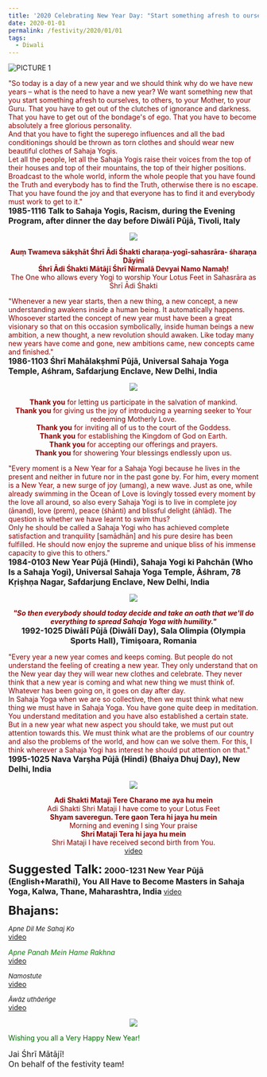 ```yaml
---
title: '2020 Celebrating New Year Day: "Start something afresh to ourselves, to others, to your Mother, to your Guru. '
date: 2020-01-01
permalink: /festivity/2020/01/01
tags:
  - Diwali
---
```


![PICTURE 1](/images/image1.png)

<p>
<font color="DarkRed">"So today is a day of a new year and we should think why do we have new years – what is the need to have a new year? We want something new that you start something afresh to ourselves, to others, to your Mother, to your Guru. That you have to get out of the clutches of ignorance and darkness. That you have to get out of the bondage's of ego. That you have to become absolutely a free glorious personality.<br>
And that you have to fight the superego influences and all the bad conditionings should be thrown as torn clothes and should wear new beautiful clothes of Sahaja Yogis.<br>
Let all the people, let all the Sahaja Yogis raise their voices from the top of their houses and top of their mountains, the top of their higher positions. Broadcast to the whole world, inform the whole people that you have found the Truth and everybody has to find the Truth, otherwise there is no escape. That you have found the joy and that everyone has to find it and everybody must work to get to it."</font><br>
<font size="+0"><b>1985-1116 Talk to Sahaja Yogis, Racism, during the Evening Program, after dinner the day before Diwālī Pūjā, Tivoli, Italy</b></font>
</p>

<div style="text-align: center"><img src="/images/image285.png" /></div>

<p style="color:DarkRed; text-align:center;">
<b>Auṃ Twameva sākṣhāt Śhrī Ādi Śhakti charaṇa-yogī-sahasrāra-	śharaṇa Dāyinī<br>
Śhrī Ādi Śhakti Mātājī Śhrī Nirmalā Devyai Namo Namaḥ!</b><br>
 The One who allows every Yogi to worship Your Lotus Feet in Sahasrāra as Śhrī Ādi Śhakti 
</p>

<p>
<font color="DarkRed">"Whenever a new year starts, then a new thing, a new concept, a new understanding awakens inside a human being. It automatically happens. Whosoever started the concept of new year must have been a great visionary so that on this occasion symbolically, inside human beings a new ambition, a new thought, a new revolution should awaken. Like today many new years have come and gone, new ambitions came, new concepts came and finished."</font><br>
<font size="+0"><b>1986-1103 Śhrī Mahālakṣhmī Pūjā, Universal Sahaja Yoga Temple, Aśhram, Safdarjung Enclave, New Delhi, India</b></font>
</p>


<div style="text-align: center"><img src="/images/image286.png" /></div>

<p style="color:DarkRed; text-align:center;">
<b>Thank you</b> for letting us participate in the salvation of mankind.<br>
<b>Thank you</b> for giving us the joy of introducing a yearning seeker to Your redeeming Motherly Love.<br>
<b>Thank you</b> for inviting all of us to the court of the Goddess.<br>
<b>Thank you</b> for establishing the Kingdom of God on Earth.<br>
<b>Thank you</b> for accepting our offerings and prayers.<br>
<b>Thank you</b> for showering Your blessings endlessly upon us.
</p>

<p>
<font color="DarkRed">"Every moment is a New Year for a Sahaja Yogi because he lives in the present and neither in future nor in the past gone by. For him, every moment is a New Year, a new surge of joy (umang), a new wave. Just as one, while already swimming in the Ocean of Love is lovingly tossed every moment by the love all around, so also every Sahaja Yogi is to live in complete joy (ānand), love (prem), peace (śhānti) and blissful delight (āhlād). The question is whether we have learnt to swim thus?<br>
Only he should be called a Sahaja Yogi who has achieved complete satisfaction and tranquility [samādhān] and his pure desire has been fulfilled. He should now enjoy the supreme and unique bliss of his immense capacity to give this to others."</font><br>
<font size="+0"><b>1984-0103 New Year Pūjā (Hindi), Sahaja Yogi ki Pahchān (Who Is a Sahaja Yogi), Universal Sahaja Yoga Temple, Āśhram, 78 Kṛiṣhṇa Nagar, Safdarjung Enclave, New Delhi, India</b></font>
</p>

<div style="text-align: center"><img src="/images/image287.png" /></div>

<p style="text-align:center;">
<font color="DarkRed"><b><i>"So then everybody should today decide and take an oath that we'll do everything to spread Sahaja Yoga with humility."</i></b></font><br>
<font size="+0"><b>1992-1025 Diwālī Pūjā (Diwālī Day), Sala Olimpia (Olympia Sports Hall), Timişoara, Romania</b></font>
</p>

<p>
<font color="DarkRed">"Every year a new year comes and keeps coming. But people do not understand the feeling of creating a new year. They only understand that on the New year day they will wear new clothes and celebrate. They never think that a new year is coming and what new thing we must think of. Whatever has been going on, it goes on day after day.<br>
In Sahaja Yoga when we are so collective, then we must think what new thing we must have in Sahaja Yoga. You have gone quite deep in meditation. You understand meditation and you have also established a certain state. But in a new year what new aspect you should take, we must put out attention towards this. We must think what are the problems of our country and also the problems of the world, and how can we solve them. For this, I think wherever a Sahaja Yogi has interest he should put attention on that."</font><br>
<font size="+0"><b>1995-1025 Nava Varṣha Pūjā (Hindi) (Bhaiya Dhuj Day), New Delhi, India</b></font>
</p>

<div style="text-align: center"><img src="/images/image288.png" /></div>

<p style="color:DarkRed; text-align:center;">
<b>Adi Shakti Mataji Tere Charano me aya hu mein</b><br>
Adi Shakti Shri Mataji I have come to your Lotus Feet<br>
<b>Shyam saveregun. Tere gaon Tera hi jaya hu mein</b><br>
Morning and evening I sing Your praise<br>
<b>Shri Mataji Tera hi jaya hu mein</b><br>
Shri Mataji I have received second birth from You.<br>
<a href="https://www.youtube.com/watch?v=L1wSDCxZKS0"> video</a><br>
</p>

<font size="+2"><b>Suggested Talk:</b></font> 
<font size="+0"><b>2000-1231 New Year Pūjā (English+Marathi), You All Have to Become Masters in Sahaja Yoga, Kalwa, Thane, Maharashtra, India</b></font>
<a href="https://www.youtube.com/watch?v=VQCbvlXTQhI"> video</a><br>

<font size="+2"><b>Bhajans:</b></font>

<p>
<font size="-1"><i>Apne Dil Me Sahaj Ko</i></font><br>
<a href="https://www.youtube.com/watch?v=l3ysT319i-Y"> video</a><br>
</p>

<p>
<font color="green"><i>Apne Panah Mein Hame Rakhna</i></font><br>
<a href="https://www.youtube.com/watch?v=1zzMwHijwI0">video</a>
</p>

<p>
<font size="-1"><i>Namostute</i></font><br>
<a href="https://www.youtube.com/watch?v=30F02gXLuGw">video</a>
</p>
 
<p>
<font size="-1"><i>Āwāz uthāeńge</i></font><br>
<a href="https://www.youtube.com/watch?time_continue=98&v=Ttp3KyI2rew">video</a> 
</p>

<div style="text-align: center"><img src="/images/image289.png" /></div>

<p style="text-align:left;">
<font color="DarkGreen">Wishing you all a Very Happy New Year!</font>
</p>

<p>
<font size="+0">Jai Śhrī Mātājī!<br>
On behalf of the festivity team!</font>
</p>